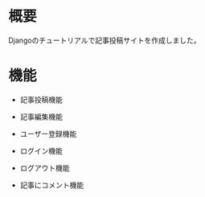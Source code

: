 # 概要
Djangoのチュートリアルで記事投稿サイトを作成しました。　　
　　
　　
 　

# 機能
* 記事投稿機能　　

* 記事編集機能　　

* ユーザー登録機能　　

* ログイン機能　　

* ログアウト機能

* 記事にコメント機能
